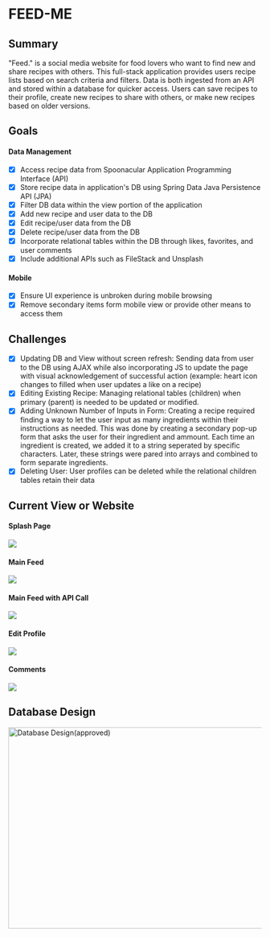 # FEED-ME

## Summary
"Feed." is a social media website for food lovers who want to find new and share recipes with others.  This full-stack application provides users recipe lists based on search criteria and filters.  Data is both ingested from an API and stored within a database for quicker access.  Users can save recipes to their profile, create new recipes to share with others, or make new recipes based on older versions.

## Goals 
#### Data Management
- [X] Access recipe data from Spoonacular Application Programming Interface (API)
- [X] Store recipe data in application's DB using Spring Data Java Persistence API (JPA)
- [X] Filter DB data within the view portion of the application
- [X] Add new recipe and user data to the DB
- [X] Edit recipe/user data from the DB
- [X] Delete recipe/user data from the DB
- [X] Incorporate relational tables within the DB through likes, favorites, and user comments
- [X] Include additional APIs such as FileStack and Unsplash

#### Mobile 
- [X] Ensure UI experience is unbroken during mobile browsing
- [X] Remove secondary items form mobile view or provide other means to access them

## Challenges 
- [X] Updating DB and View without screen refresh:
  Sending data from user to the DB using AJAX while also incorporating JS to update the page with visual acknowledgement of successful action (example: heart icon changes to filled when user updates a like on a recipe)
- [X] Editing Existing Recipe: 
  Managing relational tables (children) when primary (parent) is needed to be updated or modified.
- [X] Adding Unknown Number of Inputs in Form:
  Creating a recipe required finding a way to let the user input as many ingredients within their instructions as needed.  This was done by creating a secondary pop-up form that asks the user for their ingredient and ammount.  Each time an ingredient is created, we added it to a string seperated by specific characters.  Later, these strings were pared into arrays and combined to form separate ingredients.  
- [X] Deleting User:
  User profiles can be deleted while the relational children tables retain their data

## Current View or Website
#### Splash Page
![](ReadMeDir/Capstone_SplashPage.gif)

#### Main Feed
![](ReadMeDir/Capstone_Feed.gif)

#### Main Feed with API Call
![](ReadMeDir/Capstone_Feed02.gif)

#### Edit Profile
![](ReadMeDir/Capstone_EditProfile.gif)

#### Comments
![](ReadMeDir/Capstone_Comments.gif)




## Database Design
<img width="750" height="400" alt="Database Design(approved)" src="https://user-images.githubusercontent.com/80545434/171942400-10beda18-346b-4c80-a240-bb3db2e2ffeb.png">

